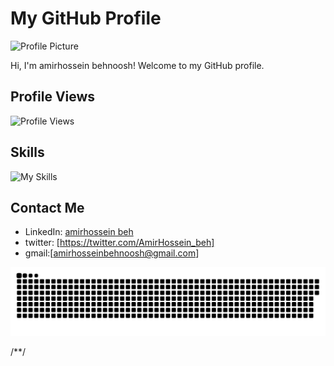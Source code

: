 # My GitHub Profile

![Profile Picture](https://avatars.githubusercontent.com/u/128216541?s=96&v=4)

Hi, I'm amirhossein behnoosh! Welcome to my GitHub profile.

## Profile Views

![Profile Views](https://komarev.com/ghpvc/?username=amirhossein-beh)

## Skills

![My Skills](https://skillicons.dev/icons?i=js,ts,angular,html,css,sass,nodejs,java,vuejs,vuetify,discord,github,git,phpstorm,vscode,idea,mysql)

## Contact Me

- LinkedIn: [amirhossein beh](https://www.linkedin.com/in/amir-hossein-behnoosh-04575b202/)
- twitter: [https://twitter.com/AmirHossein_beh]
- gmail:[amirhosseinbehnoosh@gmail.com]


<p align="center">
 <img width="1000" src="./github-snake.svg" alt="snake"/>
</p>
/**/
